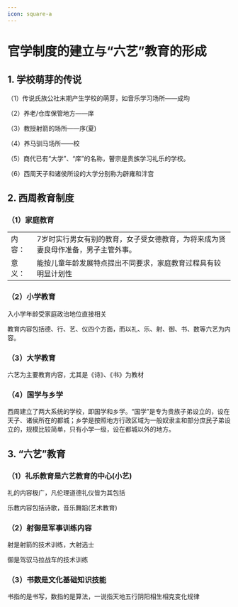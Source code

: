 ```yaml
---
icon: square-a
---
```




# 官学制度的建立与“六艺”教育的形成



## 1. 学校萌芽的传说



（1）传说氏族公社末期产生学校的萌芽，如音乐学习场所——成均



（2）养老/仓库保管地方——庠



（3）教授射箭的场所——序(夏)



（4）养马驯马场所——校



（5）商代已有“大学”、“庠”的名称，瞽宗是贵族学习礼乐的学校。



（6）西周天子和诸侯所设的大学分别称为辟雍和泮宫



## 2. 西周教育制度



### （1）家庭教育

|        |                                                              |
| ------ | ------------------------------------------------------------ |
| 内容： | 7岁时实行男女有别的教育，女子受女德教育，为将来成为贤妻良母作准备，男子主管外事。 |
| 意义： | 能按儿童年龄发展特点提出不同要求，家庭教育过程具有较明显计划性 |



### （2）小学教育



入小学年龄受家庭政治地位直接相关



教育内容包括德、行、艺、仪四个方面，而以礼、乐、射、御、书、数等六艺为内容。



### （3）大学教育



六艺为主要教育内容，尤其是《诗》、《书》为教材



### （4）国学与乡学



西周建立了两大系统的学校，即国学和乡学。“国学”是专为贵族子弟设立的，设在天子、诸侯所在的都城；乡学是按照地方行政区域为一般奴隶主和部分庶民子弟设立的，规模比较简单，只有小学一级，设在都城以外的地方。



## 3. “六艺”教育



### （1）礼乐教育是六艺教育的中心(小艺)



礼的内容极广，凡伦理道德礼仪皆为其包括



乐教内容包括诗歌，音乐舞蹈(艺术教育)



### （2）射御是军事训练内容



射是射箭的技术训练，大射选士



御是驾驭马拉战车的技术训练



### （3）书数是文化基础知识技能



书指的是书写，数指的是算法，一说指天地五行阴阳相生相克变化规律
